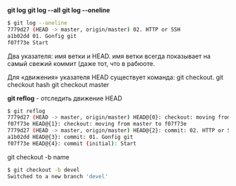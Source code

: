 **git log**
**git log --all**
**git log --oneline**
```bash
$ git log --oneline
7779d27 (HEAD -> master, origin/master) 02. HTTP or SSH
a1b02dd 01. Gonfig git
f07f73e Start
```

Два указателя: имя ветки и HEAD. имя ветки всегда показывает на самый свежий коммит (даже тот, что в рабюоте.


Для «движения» указателя HEAD существует команда: git checkout.
git checkout hash
git checkout master

**git reflog** - отследить движение HEAD
```bash
$ git reflog
7779d27 (HEAD -> master, origin/master) HEAD@{0}: checkout: moving from f07f73ee30e1193a7eb8fab3475933462d939688 to master
f07f73e HEAD@{1}: checkout: moving from master to f07f73e
7779d27 (HEAD -> master, origin/master) HEAD@{2}: commit: 02. HTTP or SSH
a1b02dd HEAD@{3}: commit: 01. Gonfig git
f07f73e HEAD@{4}: commit (initial): Start
```

git checkout -b name
```bash
$ git checkout -b devel
Switched to a new branch 'devel'
```
